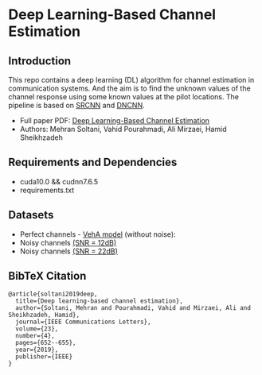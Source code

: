 # Deep Learning-Based Channel Estimation

## Introduction
This repo contains a deep learning (DL) algorithm for channel estimation in communication systems. And the aim is to find the unknown values of the channel response using some known values at the pilot locations. 
The pipeline is based on [SRCNN](http://mmlab.ie.cuhk.edu.hk/projects/SRCNN.html) and [DNCNN](https://arxiv.org/abs/1608.03981).

- Full paper PDF: [Deep Learning-Based Channel Estimation](https://arxiv.org/abs/1810.05893)
- Authors: Mehran Soltani, Vahid Pourahmadi, Ali Mirzaei, Hamid Sheikhzadeh

## Requirements and Dependencies
- cuda10.0 && cudnn7.6.5
- requirements.txt



## Datasets 

- Perfect channels - [VehA model](https://drive.google.com/file/d/1H5GiEWITfM00R4BS2uC3SiBLR0EZKX8m/view?usp=sharing) (without noise):
- Noisy channels [(SNR = 12dB)](https://drive.google.com/file/d/1mwnfXalDUTebreMZqUNHRGAENAeJL1Nn/view?usp=sharing)
- Noisy channels [(SNR = 22dB)](https://drive.google.com/file/d/1j0BcBoVKCDInryqfCRPjINAUrFrI_rxB/view?usp=sharing)

## BibTeX Citation
```
@article{soltani2019deep,
  title={Deep learning-based channel estimation},
  author={Soltani, Mehran and Pourahmadi, Vahid and Mirzaei, Ali and Sheikhzadeh, Hamid},
  journal={IEEE Communications Letters},
  volume={23},
  number={4},
  pages={652--655},
  year={2019},
  publisher={IEEE}
}
```
